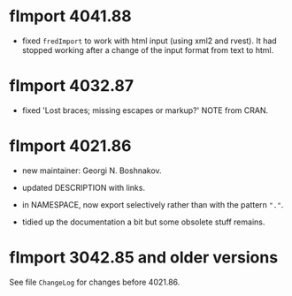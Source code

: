 # fImport 4041.88

- fixed `fredImport` to work with html input (using xml2 and rvest). It had
  stopped working after a change of the input format from text to html.



# fImport 4032.87

- fixed 'Lost braces; missing escapes or markup?' NOTE from CRAN.


# fImport 4021.86

- new maintainer: Georgi N. Boshnakov.

- updated DESCRIPTION with links.

- in NAMESPACE, now export selectively rather than with the pattern `"."`.

- tidied up the documentation a bit but some obsolete stuff remains.


# fImport 3042.85 and older versions

  See file `ChangeLog` for changes before 4021.86.
